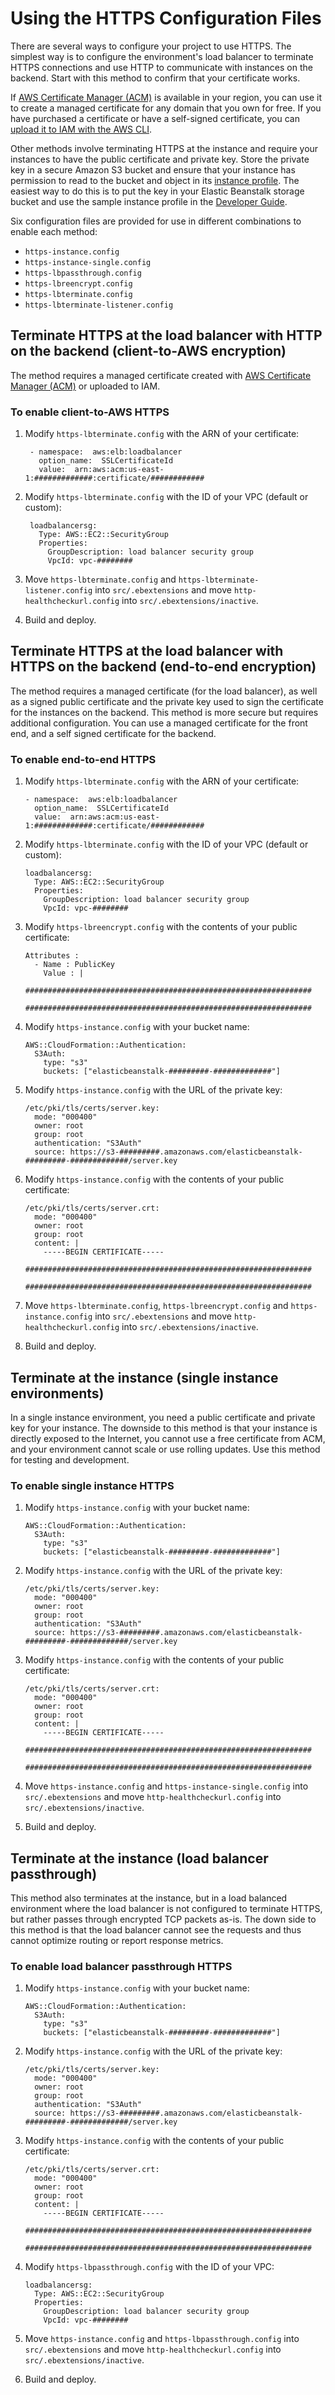 # Using the HTTPS Configuration Files
There are several ways to configure your project to use HTTPS. The simplest way is to configure the environment's load balancer to terminate HTTPS connections and use HTTP to communicate with instances on the backend. Start with this method to confirm that your certificate works.

If [AWS Certificate Manager (ACM)](https://console.aws.amazon.com/acm) is available in your region, you can use it to create a managed certificate for any domain that you own for free. If you have purchased a certificate or have a self-signed certificate, you can [upload it to IAM with the AWS CLI](http://docs.aws.amazon.com/elasticbeanstalk/latest/dg/configuring-https-ssl-upload.html).

Other methods involve terminating HTTPS at the instance and require your instances to have the public certificate and private key. Store the private key in a secure Amazon S3 bucket and ensure that your instance has permission to read to the bucket and object in its [instance profile](http://docs.aws.amazon.com/elasticbeanstalk/latest/dg/concepts-roles.html). The easiest way to do this is to put the key in your Elastic Beanstalk storage bucket and use the sample instance profile in the [Developer Guide](http://docs.aws.amazon.com/elasticbeanstalk/latest/dg/concepts-roles.html#concepts-roles-instance).

Six configuration files are provided for use in different combinations to enable each method: 

- `https-instance.config`
- `https-instance-single.config`
- `https-lbpassthrough.config`
- `https-lbreencrypt.config`
- `https-lbterminate.config`
- `https-lbterminate-listener.config`


## Terminate HTTPS at the load balancer with HTTP on the backend (client-to-AWS encryption)
The method requires a managed certificate created with [AWS Certificate Manager (ACM)](https://console.aws.amazon.com/acm) or uploaded to IAM. 

### To enable client-to-AWS HTTPS
1. Modify `https-lbterminate.config` with the ARN of your certificate:
	
        - namespace:  aws:elb:loadbalancer
          option_name:  SSLCertificateId
          value:  arn:aws:acm:us-east-1:#############:certificate/############
2. Modify `https-lbterminate.config` with the ID of your VPC (default or custom):

        loadbalancersg:
          Type: AWS::EC2::SecurityGroup
          Properties:
            GroupDescription: load balancer security group
            VpcId: vpc-########
		
3. Move `https-lbterminate.config` and `https-lbterminate-listener.config` into `src/.ebextensions` and move `http-healthcheckurl.config` into `src/.ebextensions/inactive`.
4. Build and deploy.

## Terminate HTTPS at the load balancer with HTTPS on the backend (end-to-end encryption)
The method requires a managed certificate (for the load balancer), as well as a signed public certificate and the private key used to sign the certificate for the instances on the backend. This method is more secure but requires additional configuration. You can use a managed certificate for the front end, and a self signed certificate for the backend.

### To enable end-to-end HTTPS
1. Modify `https-lbterminate.config` with the ARN of your certificate:
	
	   - namespace:  aws:elb:loadbalancer
	     option_name:  SSLCertificateId
	     value:  arn:aws:acm:us-east-1:#############:certificate/############
2. Modify `https-lbterminate.config` with the ID of your VPC (default or custom):

	   loadbalancersg:
	     Type: AWS::EC2::SecurityGroup
	     Properties:
	       GroupDescription: load balancer security group
	       VpcId: vpc-########
3. Modify `https-lbreencrypt.config` with the contents of your public certificate:

       Attributes : 
         - Name : PublicKey
           Value : |
             ################################################################
             ################################################################

4. Modify `https-instance.config` with your bucket name:

       AWS::CloudFormation::Authentication:
         S3Auth:
           type: "s3"
           buckets: ["elasticbeanstalk-#########-#############"]
5. Modify `https-instance.config` with the URL of the private key:

       /etc/pki/tls/certs/server.key:
         mode: "000400"
         owner: root
         group: root
         authentication: "S3Auth"
         source: https://s3-#########.amazonaws.com/elasticbeanstalk-#########-#############/server.key
6. Modify `https-instance.config` with the contents of your public certificate:

       /etc/pki/tls/certs/server.crt:
         mode: "000400"
         owner: root
         group: root
         content: |
           -----BEGIN CERTIFICATE-----
           ################################################################
           ################################################################
7. Move `https-lbterminate.config`, `https-lbreencrypt.config` and `https-instance.config` into `src/.ebextensions` and move `http-healthcheckurl.config` into `src/.ebextensions/inactive`.
8. Build and deploy.

## Terminate at the instance (single instance environments)
In a single instance environment, you need a public certificate and private key for your instance. The downside to this method is that your instance is directly exposed to the Internet, you cannot use a free certificate from ACM, and your environment cannot scale or use rolling updates. Use this method for testing and development.

### To enable single instance HTTPS
1. Modify `https-instance.config` with your bucket name:

       AWS::CloudFormation::Authentication:
         S3Auth:
           type: "s3"
           buckets: ["elasticbeanstalk-#########-#############"]
2. Modify `https-instance.config` with the URL of the private key:

       /etc/pki/tls/certs/server.key:
         mode: "000400"
         owner: root
         group: root
         authentication: "S3Auth"
         source: https://s3-#########.amazonaws.com/elasticbeanstalk-#########-#############/server.key
3. Modify `https-instance.config` with the contents of your public certificate:

       /etc/pki/tls/certs/server.crt:
         mode: "000400"
         owner: root
         group: root
         content: |
           -----BEGIN CERTIFICATE-----
           ################################################################
           ################################################################

4. Move `https-instance.config` and `https-instance-single.config` into `src/.ebextensions` and move `http-healthcheckurl.config` into `src/.ebextensions/inactive`.
5. Build and deploy.

## Terminate at the instance (load balancer passthrough)
This method also terminates at the instance, but in a load balanced environment where the load balancer is not configured to terminate HTTPS, but rather passes through encrypted TCP packets as-is. The down side to this method is that the load balancer cannot see the requests and thus cannot optimize routing or report response metrics.

### To enable load balancer passthrough HTTPS
1. Modify `https-instance.config` with your bucket name:

       AWS::CloudFormation::Authentication:
         S3Auth:
           type: "s3"
           buckets: ["elasticbeanstalk-#########-#############"]
2. Modify `https-instance.config` with the URL of the private key:

       /etc/pki/tls/certs/server.key:
         mode: "000400"
         owner: root
         group: root
         authentication: "S3Auth"
         source: https://s3-#########.amazonaws.com/elasticbeanstalk-#########-#############/server.key
3. Modify `https-instance.config` with the contents of your public certificate:

       /etc/pki/tls/certs/server.crt:
         mode: "000400"
         owner: root
         group: root
         content: |
           -----BEGIN CERTIFICATE-----
           ################################################################
           ################################################################

4. Modify `https-lbpassthrough.config` with the ID of your VPC:

       loadbalancersg:
         Type: AWS::EC2::SecurityGroup
         Properties:
           GroupDescription: load balancer security group
           VpcId: vpc-########
5. Move `https-instance.config` and `https-lbpassthrough.config` into `src/.ebextensions` and move `http-healthcheckurl.config` into `src/.ebextensions/inactive`.
6. Build and deploy.